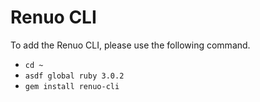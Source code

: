 # Renuo CLI 

To add the Renuo CLI, please use the following command. 

- `cd ~ `
- `asdf global ruby 3.0.2`
- `gem install renuo-cli`
